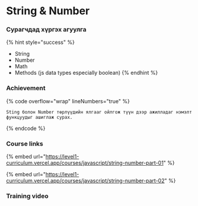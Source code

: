 # String & Number

### Сурагчдад хүргэх агуулга

{% hint style="success" %}
* String
* Number
* Math
* Methods (js data types especially boolean)
{% endhint %}

### Achievement

{% code overflow="wrap" lineNumbers="true" %}
```
Sting болон Number төрлүүдийн ялгааг ойлгож түүн дээр ажилладаг нэмэлт функцуудыг ашиглаж сурах.
```
{% endcode %}

### Course links

{% embed url="https://level1-curriculum.vercel.app/courses/javascript/string-number-part-01" %}

{% embed url="https://level1-curriculum.vercel.app/courses/javascript/string-number-part-02" %}

### Training video

